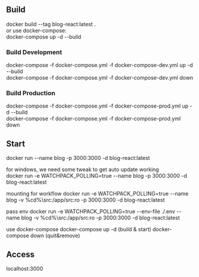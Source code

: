 ## Build
docker build --tag blog-react:latest .       \
or use docker-compose: \
docker-compose up -d --build


### Build Development
docker-compose -f docker-compose.yml -f docker-compose-dev.yml up -d --build \
docker-compose -f docker-compose.yml -f docker-compose-dev.yml down


### Build Production
docker-compose -f docker-compose.yml -f docker-compose-prod.yml up -d --build \
docker-compose -f docker-compose.yml -f docker-compose-prod.yml down

## Start
docker run --name blog -p 3000:3000 -d blog-react:latest

for windows, we need some tweak to get auto update working \
docker run -e WATCHPACK_POLLING=true --name blog -p 3000:3000 -d blog-react:latest

mounting for workflow
docker run -e WATCHPACK_POLLING=true --name blog -v %cd%\src:/app/src:ro -p 3000:3000 -d blog-react:latest 

pass env
docker run -e WATCHPACK_POLLING=true --env-file ./.env --name blog -v %cd%\src:/app/src:ro -p 3000:3000 -d blog-react:latest 

use docker-compose
docker-compose up -d (build & start)
docker-compose down (quit&remove)

## Access
localhost:3000